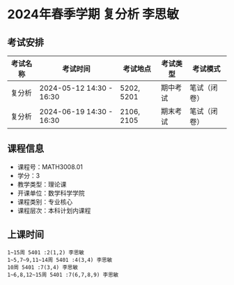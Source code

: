 # 2024年春季学期 复分析 李思敏




## 考试安排

| 考试名称 | 考试时间 | 考试地点 | 考试类型 | 考试模式 |
| -------- | -------- | -------- | -------- | -------- |
| 复分析 | 2024-05-12 14:30 - 16:30 | 5202, 5201 | 期中考试 | 笔试（闭卷） |
| 复分析 | 2024-06-19 14:30 - 16:30 | 2106, 2105 | 期末考试 | 笔试（闭卷） |





## 课程信息

- 课程号：MATH3008.01
- 学分：3
- 教学类型：理论课
- 开课单位：数学科学学院
- 课程类别：专业核心
- 课程层次：本科计划内课程

## 上课时间

```
1~15周 5401 :2(1,2) 李思敏
1~5,7~9,11~14周 5401 :4(3,4) 李思敏
10周 5401 :7(3,4) 李思敏
1~6,8,12~15周 5401 :7(6,7,8,9) 李思敏
```

